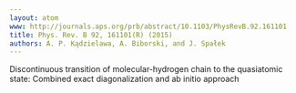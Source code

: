```yaml
---
layout: atom
www: http://journals.aps.org/prb/abstract/10.1103/PhysRevB.92.161101
title: Phys. Rev. B 92, 161101(R) (2015) 
authors: A. P. Kądzielawa, A. Biborski, and J. Spałek
---
```

Discontinuous transition of molecular-hydrogen chain to the quasiatomic state: Combined exact diagonalization and ab initio approach
